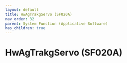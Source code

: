 ```yaml
---
layout: default
title: HwAgTrakgServo (SF020A)
nav_order: 32
parent: System Function (Applicative Software)
has_children: true
---
```

# HwAgTrakgServo (SF020A)
